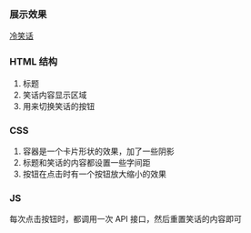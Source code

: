 ### 展示效果

[冷笑话](http://project-demo.ihsxu.com)

### HTML 结构

1. 标题
2. 笑话内容显示区域
3. 用来切换笑话的按钮

### CSS

1. 容器是一个卡片形状的效果，加了一些阴影
2. 标题和笑话的内容都设置一些字间距
3. 按钮在点击时有一个按钮放大缩小的效果

### JS

每次点击按钮时，都调用一次 API 接口，然后重置笑话的内容即可
